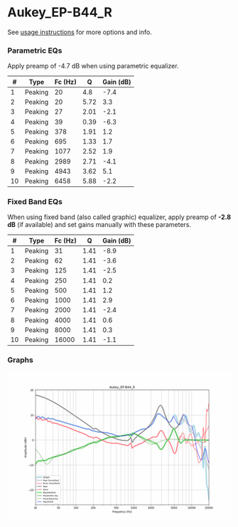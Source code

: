 # Aukey_EP-B44_R
See [usage instructions](https://github.com/jaakkopasanen/AutoEq#usage) for more options and info.

### Parametric EQs
Apply preamp of -4.7 dB when using parametric equalizer.

|   # | Type    |   Fc (Hz) |    Q |   Gain (dB) |
|-----|---------|-----------|------|-------------|
|   1 | Peaking |        20 | 4.8  |        -7.4 |
|   2 | Peaking |        20 | 5.72 |         3.3 |
|   3 | Peaking |        27 | 2.01 |        -2.1 |
|   4 | Peaking |        39 | 0.39 |        -6.3 |
|   5 | Peaking |       378 | 1.91 |         1.2 |
|   6 | Peaking |       695 | 1.33 |         1.7 |
|   7 | Peaking |      1077 | 2.52 |         1.9 |
|   8 | Peaking |      2989 | 2.71 |        -4.1 |
|   9 | Peaking |      4943 | 3.62 |         5.1 |
|  10 | Peaking |      6458 | 5.88 |        -2.2 |

### Fixed Band EQs
When using fixed band (also called graphic) equalizer, apply preamp of **-2.8 dB** (if available) and set gains manually with these parameters.

|   # | Type    |   Fc (Hz) |    Q |   Gain (dB) |
|-----|---------|-----------|------|-------------|
|   1 | Peaking |        31 | 1.41 |        -8.9 |
|   2 | Peaking |        62 | 1.41 |        -3.6 |
|   3 | Peaking |       125 | 1.41 |        -2.5 |
|   4 | Peaking |       250 | 1.41 |         0.2 |
|   5 | Peaking |       500 | 1.41 |         1.2 |
|   6 | Peaking |      1000 | 1.41 |         2.9 |
|   7 | Peaking |      2000 | 1.41 |        -2.4 |
|   8 | Peaking |      4000 | 1.41 |         0.6 |
|   9 | Peaking |      8000 | 1.41 |         0.3 |
|  10 | Peaking |     16000 | 1.41 |        -1.1 |

### Graphs
![](./Aukey_EP-B44_R.png)
